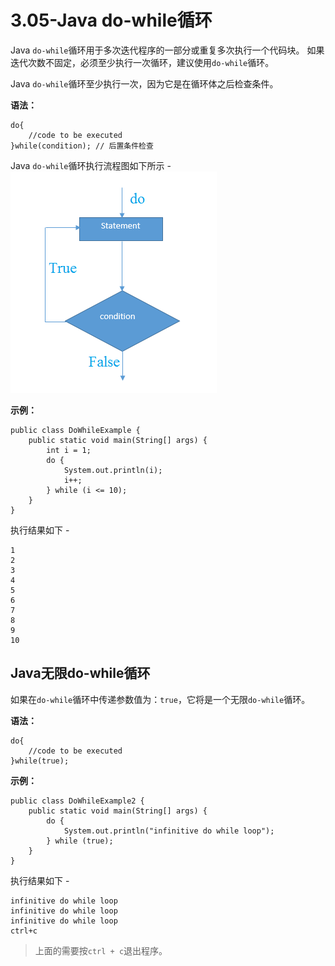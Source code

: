 # 3.05-Java do-while循环

Java `do-while`循环用于多次迭代程序的一部分或重复多次执行一个代码块。 如果迭代次数不固定，必须至少执行一次循环，建议使用`do-while`循环。

Java `do-while`循环至少执行一次，因为它是在循环体之后检查条件。

**语法：**

```
do{  
    //code to be executed  
}while(condition); // 后置条件检查
```

Java `do-while`循环执行流程图如下所示 -
![img](images/515230301_73132.png)

**示例：**

```
public class DoWhileExample {
    public static void main(String[] args) {
        int i = 1;
        do {
            System.out.println(i);
            i++;
        } while (i <= 10);
    }
}

```

执行结果如下 -

```
1
2
3
4
5
6
7
8
9
10

```

## Java无限do-while循环

如果在`do-while`循环中传递参数值为：`true`，它将是一个无限`do-while`循环。

**语法：**

```
do{  
    //code to be executed  
}while(true);

```

**示例：**

```
public class DoWhileExample2 {
    public static void main(String[] args) {
        do {
            System.out.println("infinitive do while loop");
        } while (true);
    }
}

```

执行结果如下 -

```
infinitive do while loop
infinitive do while loop
infinitive do while loop
ctrl+c

```

> 上面的需要按`ctrl + c`退出程序。